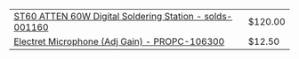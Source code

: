 

| | |
|-|-|
| [ST60 ATTEN 60W Digital Soldering Station - solds-001160](https://www.creatroninc.com/product/st60-atten-60w-digital-soldering-station/) | $120.00 |
| [Electret Microphone (Adj Gain) - PROPC-106300](https://www.creatroninc.com/product/electret-microphone-module-adjustable-gain/) | $12.50 |

